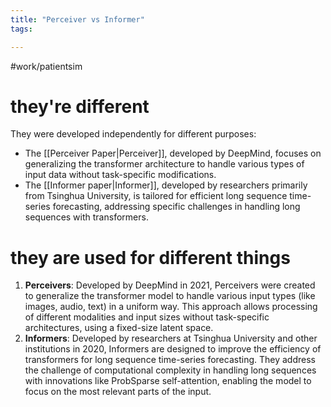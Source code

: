 ```yaml
---
title: "Perceiver vs Informer"
tags:

---
```

 #work/patientsim 
# they're different
They were developed independently for different purposes:

- The [[Perceiver Paper|Perceiver]], developed by DeepMind, focuses on generalizing the transformer architecture to handle various types of input data without task-specific modifications.
- The [[Informer paper|Informer]], developed by researchers primarily from Tsinghua University, is tailored for efficient long sequence time-series forecasting, addressing specific challenges in handling long sequences with transformers.

# they are used for different things
1. **Perceivers**: Developed by DeepMind in 2021, Perceivers were created to generalize the transformer model to handle various input types (like images, audio, text) in a uniform way. This approach allows processing of different modalities and input sizes without task-specific architectures, using a fixed-size latent space.
2. **Informers**: Developed by researchers at Tsinghua University and other institutions in 2020, Informers are designed to improve the efficiency of transformers for long sequence time-series forecasting. They address the challenge of computational complexity in handling long sequences with innovations like ProbSparse self-attention, enabling the model to focus on the most relevant parts of the input.